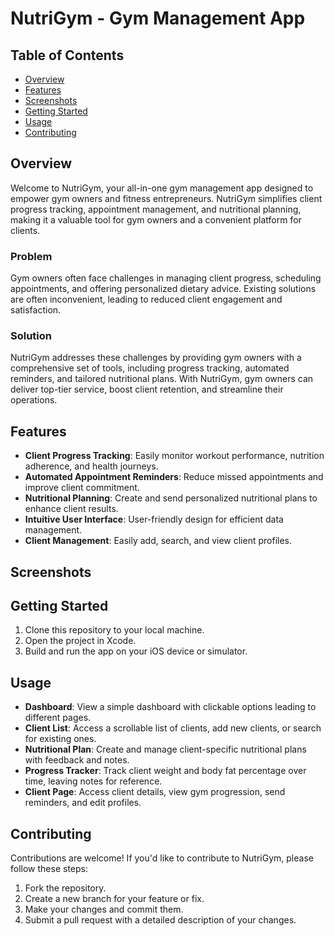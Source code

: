 # NutriGym - Gym Management App

## Table of Contents
- [Overview](#overview)
- [Features](#features)
- [Screenshots](#screenshots)
- [Getting Started](#getting-started)
- [Usage](#usage)
- [Contributing](#contributing)

## Overview

Welcome to NutriGym, your all-in-one gym management app designed to empower gym owners and fitness entrepreneurs. NutriGym simplifies client progress tracking, appointment management, and nutritional planning, making it a valuable tool for gym owners and a convenient platform for clients.

### Problem

Gym owners often face challenges in managing client progress, scheduling appointments, and offering personalized dietary advice. Existing solutions are often inconvenient, leading to reduced client engagement and satisfaction.

### Solution

NutriGym addresses these challenges by providing gym owners with a comprehensive set of tools, including progress tracking, automated reminders, and tailored nutritional plans. With NutriGym, gym owners can deliver top-tier service, boost client retention, and streamline their operations.

## Features

- **Client Progress Tracking**: Easily monitor workout performance, nutrition adherence, and health journeys.
- **Automated Appointment Reminders**: Reduce missed appointments and improve client commitment.
- **Nutritional Planning**: Create and send personalized nutritional plans to enhance client results.
- **Intuitive User Interface**: User-friendly design for efficient data management.
- **Client Management**: Easily add, search, and view client profiles.

## Screenshots

## Getting Started

1. Clone this repository to your local machine.
2. Open the project in Xcode.
3. Build and run the app on your iOS device or simulator.

## Usage

- **Dashboard**: View a simple dashboard with clickable options leading to different pages.
- **Client List**: Access a scrollable list of clients, add new clients, or search for existing ones.
- **Nutritional Plan**: Create and manage client-specific nutritional plans with feedback and notes.
- **Progress Tracker**: Track client weight and body fat percentage over time, leaving notes for reference.
- **Client Page**: Access client details, view gym progression, send reminders, and edit profiles.

## Contributing

Contributions are welcome! If you'd like to contribute to NutriGym, please follow these steps:

1. Fork the repository.
2. Create a new branch for your feature or fix.
3. Make your changes and commit them.
4. Submit a pull request with a detailed description of your changes.
